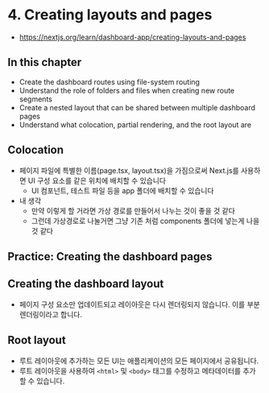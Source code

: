 # 4. Creating layouts and pages

- https://nextjs.org/learn/dashboard-app/creating-layouts-and-pages

## In this chapter

- Create the dashboard routes using file-system routing
- Understand the role of folders and files when creating new route segments
- Create a nested layout that can be shared between multiple dashboard pages
- Understand what colocation, partial rendering, and the root layout are

## Colocation

- 페이지 파일에 특별한 이름(page.tsx, layout.tsx)을 가짐으로써 Next.js를 사용하면 UI 구성 요소를 같은 위치에 배치할 수 있습니다
  - UI 컴포넌트, 테스트 파일 등을 app 폴더에 배치할 수 있습니다
- 내 생각
  - 만약 이렇게 할 거라면 가상 경로를 만들어서 나누는 것이 좋을 것 같다
  - 그런데 가상경로로 나눌거면 그냥 기존 처럼 components 폴더에 넣는게 나을 것 같다

## Practice: Creating the dashboard pages

## Creating the dashboard layout

- 페이지 구성 요소만 업데이트되고 레이아웃은 다시 렌더링되지 않습니다. 이를 부분 렌더링이라고 합니다.

## Root layout

- 루트 레이아웃에 추가하는 모든 UI는 애플리케이션의 모든 페이지에서 공유됩니다.
- 루트 레이아웃을 사용하여 `<html>` 및 `<body>` 태그를 수정하고 메타데이터를 추가할 수 있습니다.
